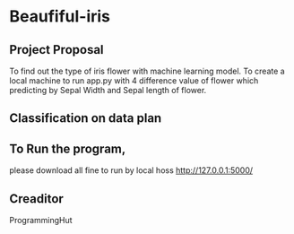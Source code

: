 # Beaufiful-iris
## Project Proposal
To find out the type of iris flower with machine learning model.
To create a local machine to run app.py with 4 difference value of flower which predicting by Sepal Width and Sepal length of flower.
## Classification on data plan

## To Run the program,
please download all fine to run by local hoss http://127.0.0.1:5000/

## Creaditor 

ProgrammingHut
